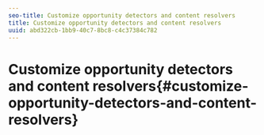 ```yaml
---
seo-title: Customize opportunity detectors and content resolvers
title: Customize opportunity detectors and content resolvers
uuid: abd322cb-1bb9-40c7-8bc8-c4c37384c782
---
```


# Customize opportunity detectors and content resolvers{#customize-opportunity-detectors-and-content-resolvers}

